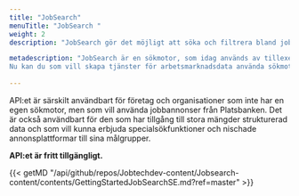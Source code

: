 ```yaml
---
title: "JobSearch"
menuTitle: "JobSearch "
weight: 2
description: "JobSearch gör det möjligt att söka och filtrera bland jobbannonser som är publicerade i Arbetsförmedlingens annonsplattform Platsbanken."

metadescription: "JobSearch är en sökmotor, som idag används av tillexempel Arbetsförmedlingens Platsbanken för att söka jobbannonser. 
Nu kan du som vill skapa tjänster för arbetsmarknadsdata använda sökmotorn. Läs mer här"
  
---
```

API:et är särskilt användbart för företag och organisationer som inte har en egen sökmotor, men som vill använda jobbannonser från Platsbanken. Det är också användbart för den som har tillgång till stora mängder strukturerad data och som vill kunna erbjuda specialsökfunktioner och nischade annonsplattformar till sina målgrupper.

**API:et är fritt tillgängligt.**


{{< getMD "/api/github/repos/Jobtechdev-content/Jobsearch-content/contents/GettingStartedJobSearchSE.md?ref=master" >}}


